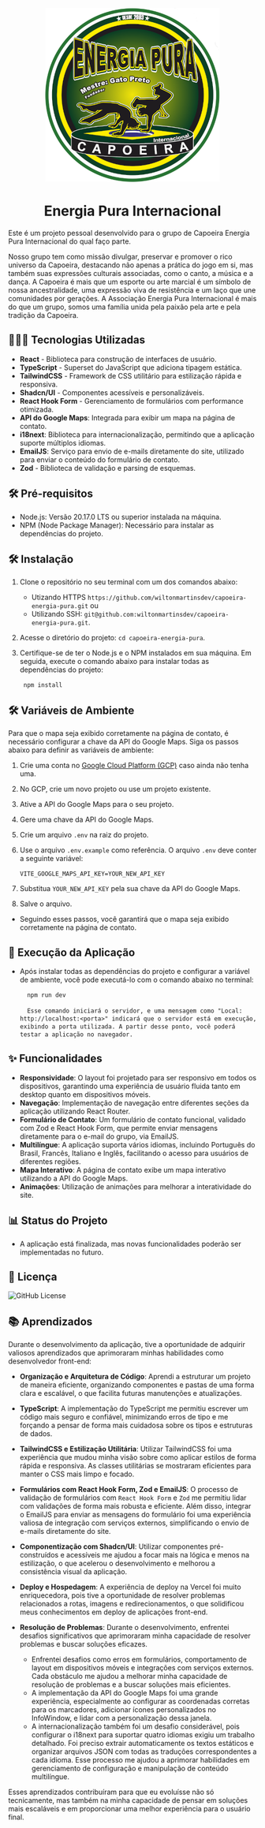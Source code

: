 <p align="center">
  <img src="src/assets/logoReadme.png" alt="Logo" />
</p>

<h1 align="center" >Energia Pura Internacional</h1>

Este é um projeto pessoal desenvolvido para o grupo de Capoeira Energia Pura Internacional do qual faço parte.

Nosso grupo tem como missão divulgar, preservar e promover o rico universo da Capoeira, destacando não apenas a prática do jogo em si, mas também suas expressões culturais associadas, como o canto, a música e a dança. A Capoeira é mais que um esporte ou arte marcial é um símbolo de nossa ancestralidade, uma expressão viva de resistência e um laço que une comunidades por gerações. A Associação Energia Pura Internacional é mais do que um grupo, somos uma família unida pela paixão pela arte e pela tradição da Capoeira.

## 👨🏻‍💻 Tecnologias Utilizadas

-   **React** - Biblioteca para construção de interfaces de usuário.
-   **TypeScript** - Superset do JavaScript que adiciona tipagem estática.
-   **TailwindCSS** - Framework de CSS utilitário para estilização rápida e responsiva.
-   **Shadcn/UI** - Componentes acessíveis e personalizáveis.
-   **React Hook Form** - Gerenciamento de formulários com performance otimizada.
-   **API do Google Maps**: Integrada para exibir um mapa na página de contato.
-   **i18next**: Biblioteca para internacionalização, permitindo que a aplicação suporte múltiplos idiomas.
-   **EmailJS**: Serviço para envio de e-mails diretamente do site, utilizado para enviar o conteúdo do formulário de contato.
-   **Zod** - Biblioteca de validação e parsing de esquemas.

## 🛠️ Pré-requisitos

-   Node.js: Versão 20.17.0 LTS ou superior instalada na máquina.
-   NPM (Node Package Manager): Necessário para instalar as dependências do projeto.

## 🛠️ Instalação

1. Clone o repositório no seu terminal com um dos comandos abaixo:
    -   Utizando HTTPS `https://github.com/wiltonmartinsdev/capoeira-energia-pura.git` ou
    -   Utilizando SSH: `git@github.com:wiltonmartinsdev/capoeira-energia-pura.git`.

2. Acesse o diretório do projeto: `cd capoeira-energia-pura`.

3. Certifique-se de ter o Node.js e o NPM instalados em sua máquina. Em seguida, execute o comando abaixo para instalar todas as dependências do projeto:

        npm install


## 🛠️ Variáveis de Ambiente

Para que o mapa seja exibido corretamente na página de contato, é necessário configurar a chave da API do Google Maps. Siga os passos abaixo para definir as variáveis de ambiente:

1. Crie uma conta no <a href="https://cloud.google.com/" target="_blank" rel="noopener noreferrer">Google Cloud Platform (GCP)</a> caso ainda não tenha uma.
2. No GCP, crie um novo projeto ou use um projeto existente.
3. Ative a API do Google Maps para o seu projeto.
4. Gere uma chave da API do Google Maps.
5. Crie um arquivo `.env` na raiz do projeto.
6. Use o arquivo `.env.example` como referência. O arquivo `.env` deve conter a seguinte variável:

    ```env
    VITE_GOOGLE_MAPS_API_KEY=YOUR_NEW_API_KEY
    ```

7. Substitua `YOUR_NEW_API_KEY` pela sua chave da API do Google Maps.

8. Salve o arquivo.

- Seguindo esses passos, você garantirá que o mapa seja exibido corretamente na página de contato.

## 🚀 Execução da Aplicação

-   Após instalar todas as dependências do projeto e configurar a variável de ambiente, você pode executá-lo com o comando abaixo no terminal:

          npm run dev

          Esse comando iniciará o servidor, e uma mensagem como "Local: http://localhost:<porta>" indicará que o servidor está em execução, exibindo a porta utilizada. A partir desse ponto, você poderá testar a aplicação no navegador.

## ✨ Funcionalidades

-   **Responsividade**: O layout foi projetado para ser responsivo em todos os dispositivos, garantindo uma experiência de usuário fluida tanto em desktop quanto em dispositivos móveis.
-   **Navegação**: Implementação de navegação entre diferentes seções da aplicação utilizando React Router.
-   **Formulário de Contato**: Um formulário de contato funcional, validado com Zod e React Hook Form, que permite enviar mensagens diretamente para o e-mail do grupo, via EmailJS.
-   **Multilíngue**: A aplicação suporta vários idiomas, incluindo Português do Brasil, Francês, Italiano e Inglês, facilitando o acesso para usuários de diferentes regiões.
-   **Mapa Interativo**: A página de contato exibe um mapa interativo utilizando a API do Google Maps.
-   **Animações**: Utilização de animações para melhorar a interatividade do site.

## 📊 Status do Projeto

-   A aplicação está finalizada, mas novas funcionalidades poderão ser implementadas no futuro.

## 📄 Licença

![GitHub License](https://img.shields.io/github/license/wiltonmartinsdev/my-portfolio)

## 📚 Aprendizados

Durante o desenvolvimento da aplicação, tive a oportunidade de adquirir valiosos aprendizados que aprimoraram minhas habilidades como desenvolvedor front-end:

-   **Organização e Arquitetura de Código**: Aprendi a estruturar um projeto de maneira eficiente, organizando componentes e pastas de uma forma clara e escalável, o que facilita futuras manutenções e atualizações.

-   **TypeScript**: A implementação do TypeScript me permitiu escrever um código mais seguro e confiável, minimizando erros de tipo e me forçando a pensar de forma mais cuidadosa sobre os tipos e estruturas de dados.

-   **TailwindCSS e Estilização Utilitária**: Utilizar TailwindCSS foi uma experiência que mudou minha visão sobre como aplicar estilos de forma rápida e responsiva. As classes utilitárias se mostraram eficientes para manter o CSS mais limpo e focado.

-   **Formulários com React Hook Form, Zod e EmailJS**: O processo de validação de formulários com `React Hook Form` e `Zod` me permitiu lidar com validações de forma mais robusta e eficiente. Além disso, integrar o EmailJS para enviar as mensagens do formulário foi uma experiência valiosa de integração com serviços externos, simplificando o envio de e-mails diretamente do site.

-   **Componentização com Shadcn/UI**: Utilizar componentes pré-construídos e acessíveis me ajudou a focar mais na lógica e menos na estilização, o que acelerou o desenvolvimento e melhorou a consistência visual da aplicação.

-   **Deploy e Hospedagem**: A experiência de deploy na Vercel foi muito enriquecedora, pois tive a oportunidade de resolver problemas relacionados a rotas, imagens e redirecionamentos, o que solidificou meus conhecimentos em deploy de aplicações front-end.

-   **Resolução de Problemas**: Durante o desenvolvimento, enfrentei desafios significativos que aprimoraram minha capacidade de resolver problemas e buscar soluções eficazes.
    -   Enfrentei desafios como erros em formulários, comportamento de layout em dispositivos móveis e integrações com serviços externos. Cada obstáculo me ajudou a melhorar minha capacidade de resolução de problemas e a buscar soluções mais eficientes.
    -   A implementação da API do Google Maps foi uma grande experiência, especialmente ao configurar as coordenadas corretas para os marcadores, adicionar ícones personalizados no InfoWindow, e lidar com a personalização dessa janela.
    -   A internacionalização também foi um desafio considerável, pois configurar o i18next para suportar quatro idiomas exigiu um trabalho detalhado. Foi preciso extrair automaticamente os textos estáticos e organizar arquivos JSON com todas as traduções correspondentes a cada idioma. Esse processo me ajudou a aprimorar habilidades em gerenciamento de configuração e manipulação de conteúdo multilíngue.

Esses aprendizados contribuíram para que eu evoluísse não só tecnicamente, mas também na minha capacidade de pensar em soluções mais escaláveis e em proporcionar uma melhor experiência para o usuário final.
